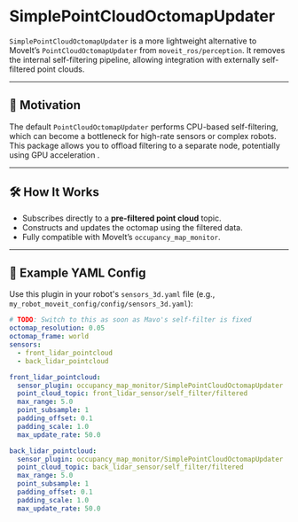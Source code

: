 # SimplePointCloudOctomapUpdater

`SimplePointCloudOctomapUpdater` is a more lightweight alternative to MoveIt’s `PointCloudOctomapUpdater` from
`moveit_ros/perception`. It removes the internal self-filtering pipeline, allowing integration with externally
self-filtered point clouds.

---

## 🚀 Motivation

The default `PointCloudOctomapUpdater` performs CPU-based self-filtering, which can become a bottleneck for high-rate
sensors or complex robots. This package allows you to offload filtering to a separate node, potentially using GPU
acceleration .

---

## 🛠️ How It Works

- Subscribes directly to a **pre-filtered point cloud** topic.
- Constructs and updates the octomap using the filtered data.
- Fully compatible with MoveIt’s `occupancy_map_monitor`.


---

## 🧪 Example YAML Config

Use this plugin in your robot's `sensors_3d.yaml` file (e.g., `my_robot_moveit_config/config/sensors_3d.yaml`):

```yaml
# TODO: Switch to this as soon as Mavo's self-filter is fixed
octomap_resolution: 0.05
octomap_frame: world
sensors:
  - front_lidar_pointcloud
  - back_lidar_pointcloud

front_lidar_pointcloud:
  sensor_plugin: occupancy_map_monitor/SimplePointCloudOctomapUpdater
  point_cloud_topic: front_lidar_sensor/self_filter/filtered
  max_range: 5.0
  point_subsample: 1
  padding_offset: 0.1
  padding_scale: 1.0
  max_update_rate: 50.0

back_lidar_pointcloud:
  sensor_plugin: occupancy_map_monitor/SimplePointCloudOctomapUpdater
  point_cloud_topic: back_lidar_sensor/self_filter/filtered
  max_range: 5.0
  point_subsample: 1
  padding_offset: 0.1
  padding_scale: 1.0
  max_update_rate: 50.0
